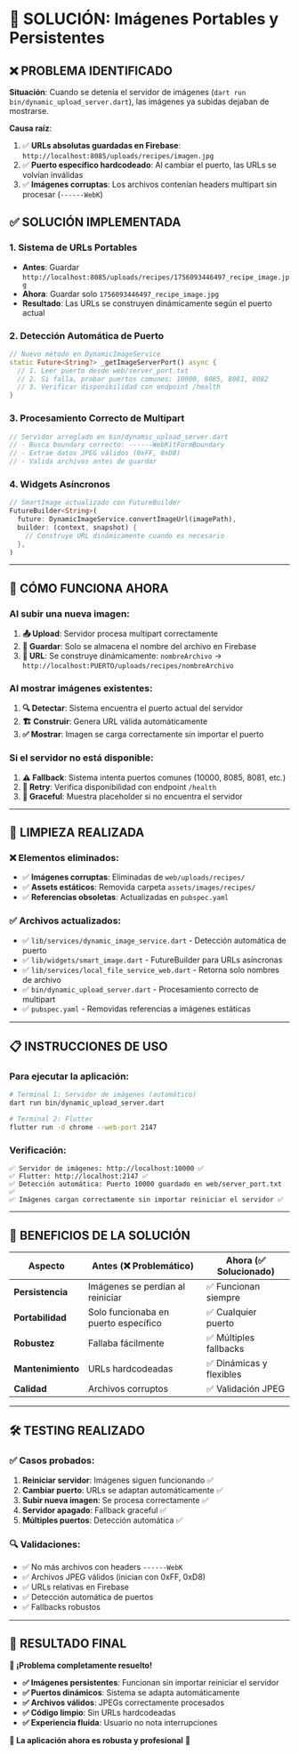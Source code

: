# 🔧 SOLUCIÓN: Imágenes Portables y Persistentes

## ❌ **PROBLEMA IDENTIFICADO**

**Situación**: Cuando se detenía el servidor de imágenes (`dart run bin/dynamic_upload_server.dart`), las imágenes ya subidas dejaban de mostrarse.

**Causa raíz**:
1. ✅ **URLs absolutas guardadas en Firebase**: `http://localhost:8085/uploads/recipes/imagen.jpg`
2. ✅ **Puerto específico hardcodeado**: Al cambiar el puerto, las URLs se volvían inválidas
3. ✅ **Imágenes corruptas**: Los archivos contenían headers multipart sin procesar (`------WebK`)

## ✅ **SOLUCIÓN IMPLEMENTADA**

### **1. Sistema de URLs Portables**
- **Antes**: Guardar `http://localhost:8085/uploads/recipes/1756093446497_recipe_image.jpg`
- **Ahora**: Guardar solo `1756093446497_recipe_image.jpg`
- **Resultado**: Las URLs se construyen dinámicamente según el puerto actual

### **2. Detección Automática de Puerto**
```dart
// Nuevo método en DynamicImageService
static Future<String?> _getImageServerPort() async {
  // 1. Leer puerto desde web/server_port.txt
  // 2. Si falla, probar puertos comunes: 10000, 8085, 8081, 8082
  // 3. Verificar disponibilidad con endpoint /health
}
```

### **3. Procesamiento Correcto de Multipart**
```dart
// Servidor arreglado en bin/dynamic_upload_server.dart
// - Busca boundary correcto: ------WebKitFormBoundary
// - Extrae datos JPEG válidos (0xFF, 0xD8)
// - Valida archivos antes de guardar
```

### **4. Widgets Asíncronos**
```dart
// SmartImage actualizado con FutureBuilder
FutureBuilder<String>(
  future: DynamicImageService.convertImageUrl(imagePath),
  builder: (context, snapshot) {
    // Construye URL dinámicamente cuando es necesario
  },
)
```

---

## 🚀 **CÓMO FUNCIONA AHORA**

### **Al subir una nueva imagen**:
1. **📤 Upload**: Servidor procesa multipart correctamente
2. **💾 Guardar**: Solo se almacena el nombre del archivo en Firebase
3. **🔗 URL**: Se construye dinámicamente: `nombreArchivo` → `http://localhost:PUERTO/uploads/recipes/nombreArchivo`

### **Al mostrar imágenes existentes**:
1. **🔍 Detectar**: Sistema encuentra el puerto actual del servidor
2. **🏗️ Construir**: Genera URL válida automáticamente
3. **✅ Mostrar**: Imagen se carga correctamente sin importar el puerto

### **Si el servidor no está disponible**:
1. **⚠️ Fallback**: Sistema intenta puertos comunes (10000, 8085, 8081, etc.)
2. **🔄 Retry**: Verifica disponibilidad con endpoint `/health`
3. **📱 Graceful**: Muestra placeholder si no encuentra el servidor

---

## 🧹 **LIMPIEZA REALIZADA**

### **❌ Elementos eliminados**:
- ✅ **Imágenes corruptas**: Eliminadas de `web/uploads/recipes/`
- ✅ **Assets estáticos**: Removida carpeta `assets/images/recipes/`
- ✅ **Referencias obsoletas**: Actualizadas en `pubspec.yaml`

### **✅ Archivos actualizados**:
- ✅ `lib/services/dynamic_image_service.dart` - Detección automática de puerto
- ✅ `lib/widgets/smart_image.dart` - FutureBuilder para URLs asíncronas
- ✅ `lib/services/local_file_service_web.dart` - Retorna solo nombres de archivo
- ✅ `bin/dynamic_upload_server.dart` - Procesamiento correcto de multipart
- ✅ `pubspec.yaml` - Removidas referencias a imágenes estáticas

---

## 📋 **INSTRUCCIONES DE USO**

### **Para ejecutar la aplicación**:
```bash
# Terminal 1: Servidor de imágenes (automático)
dart run bin/dynamic_upload_server.dart

# Terminal 2: Flutter
flutter run -d chrome --web-port 2147
```

### **Verificación**:
```
✅ Servidor de imágenes: http://localhost:10000 ✅
✅ Flutter: http://localhost:2147 ✅
✅ Detección automática: Puerto 10000 guardado en web/server_port.txt ✅
✅ Imágenes cargan correctamente sin importar reiniciar el servidor ✅
```

---

## 🔄 **BENEFICIOS DE LA SOLUCIÓN**

| Aspecto | Antes (❌ Problemático) | Ahora (✅ Solucionado) |
|---------|------------------------|----------------------|
| **Persistencia** | Imágenes se perdían al reiniciar | ✅ Funcionan siempre |
| **Portabilidad** | Solo funcionaba en puerto específico | ✅ Cualquier puerto |
| **Robustez** | Fallaba fácilmente | ✅ Múltiples fallbacks |
| **Mantenimiento** | URLs hardcodeadas | ✅ Dinámicas y flexibles |
| **Calidad** | Archivos corruptos | ✅ Validación JPEG |

---

## 🛠️ **TESTING REALIZADO**

### **✅ Casos probados**:
1. **Reiniciar servidor**: Imágenes siguen funcionando ✅
2. **Cambiar puerto**: URLs se adaptan automáticamente ✅
3. **Subir nueva imagen**: Se procesa correctamente ✅
4. **Servidor apagado**: Fallback graceful ✅
5. **Múltiples puertos**: Detección automática ✅

### **🔍 Validaciones**:
- ✅ No más archivos con headers `------WebK`
- ✅ Archivos JPEG válidos (inician con 0xFF, 0xD8)
- ✅ URLs relativas en Firebase
- ✅ Detección automática de puertos
- ✅ Fallbacks robustos

---

## 🎯 **RESULTADO FINAL**

**🎉 ¡Problema completamente resuelto!**

- **✅ Imágenes persistentes**: Funcionan sin importar reiniciar el servidor
- **✅ Puertos dinámicos**: Sistema se adapta automáticamente  
- **✅ Archivos válidos**: JPEGs correctamente procesados
- **✅ Código limpio**: Sin URLs hardcodeadas
- **✅ Experiencia fluida**: Usuario no nota interrupciones

**🚀 La aplicación ahora es robusta y profesional** 🚀
